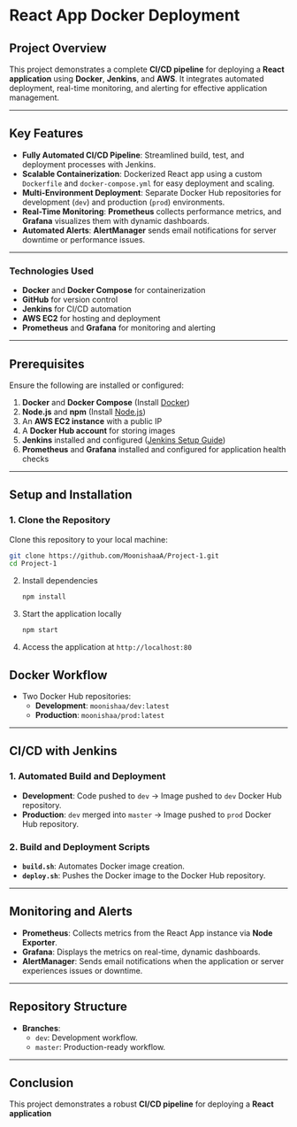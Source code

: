 # React App Docker Deployment

## Project Overview  
This project demonstrates a complete **CI/CD pipeline** for deploying a **React application** using **Docker**, **Jenkins**, and **AWS**. It integrates automated deployment, real-time monitoring, and alerting for effective application management.

---

## Key Features  
- **Fully Automated CI/CD Pipeline**: Streamlined build, test, and deployment processes with Jenkins.
- **Scalable Containerization**: Dockerized React app using a custom `Dockerfile` and `docker-compose.yml` for easy deployment and scaling.
- **Multi-Environment Deployment**: Separate Docker Hub repositories for development (`dev`) and production (`prod`) environments.
- **Real-Time Monitoring**: **Prometheus** collects performance metrics, and **Grafana** visualizes them with dynamic dashboards.
- **Automated Alerts**: **AlertManager** sends email notifications for server downtime or performance issues.
  
---

### Technologies Used  
- **Docker** and **Docker Compose** for containerization  
- **GitHub** for version control  
- **Jenkins** for CI/CD automation  
- **AWS EC2** for hosting and deployment  
- **Prometheus** and **Grafana** for monitoring and alerting

---

## Prerequisites  
Ensure the following are installed or configured:  
1. **Docker** and **Docker Compose** (Install [Docker](https://docs.docker.com/get-docker/))  
2. **Node.js** and **npm** (Install [Node.js](https://nodejs.org/))  
3. An **AWS EC2 instance** with a public IP  
4. A **Docker Hub account** for storing images  
5. **Jenkins** installed and configured ([Jenkins Setup Guide](https://www.jenkins.io/doc/))  
6. **Prometheus** and **Grafana** installed and configured for application health checks  

---

## Setup and Installation

### 1. Clone the Repository
Clone this repository to your local machine:  
   ```bash  
   git clone https://github.com/MoonishaaA/Project-1.git
   cd Project-1
   ```
2. Install dependencies
   ```bash
   npm install
3. Start the application locally
   ```bash
   npm start
4. Access the application at `http://localhost:80`     
   
## Docker Workflow   
- Two Docker Hub repositories:  
  - **Development**: `moonishaa/dev:latest`  
  - **Production**: `moonishaa/prod:latest`  

---

## CI/CD with Jenkins

### 1. Automated Build and Deployment  
- **Development**: Code pushed to `dev` → Image pushed to `dev` Docker Hub repository.  
- **Production**: `dev` merged into `master` → Image pushed to `prod` Docker Hub repository.  
### 2. Build and Deployment Scripts  
- **`build.sh`**: Automates Docker image creation.  
- **`deploy.sh`**: Pushes the Docker image to the Docker Hub repository.

---

## Monitoring and Alerts

- **Prometheus**: Collects metrics from the React App instance via **Node Exporter**.  
- **Grafana**: Displays the metrics on real-time, dynamic dashboards.  
- **AlertManager**: Sends email notifications when the application or server experiences issues or downtime.  

---

## Repository Structure

- **Branches**:
  - `dev`: Development workflow.  
  - `master`: Production-ready workflow.  

---

## Conclusion  
This project demonstrates a robust **CI/CD pipeline** for deploying a **React application** 
